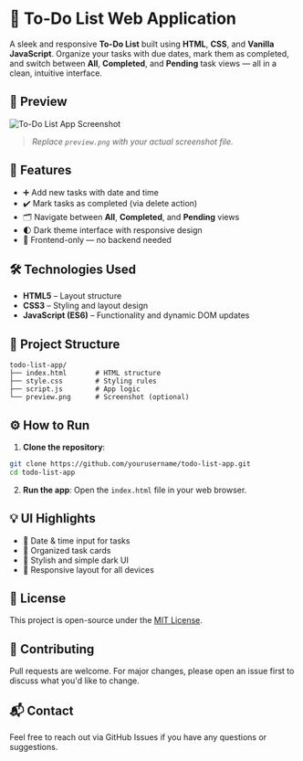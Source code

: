 # 📝 To-Do List Web Application

A sleek and responsive **To-Do List** built using **HTML**, **CSS**, and **Vanilla JavaScript**. Organize your tasks with due dates, mark them as completed, and switch between **All**, **Completed**, and **Pending** task views — all in a clean, intuitive interface.

## 📸 Preview

![To-Do List App Screenshot](./previewpng.png)

> *Replace `preview.png` with your actual screenshot file.*

## 🚀 Features

- ➕ Add new tasks with date and time  
- ✔️ Mark tasks as completed (via delete action)  
- 🗂️ Navigate between **All**, **Completed**, and **Pending** views  
- 🌓 Dark theme interface with responsive design  
- 💾 Frontend-only — no backend needed

## 🛠️ Technologies Used

- **HTML5** – Layout structure  
- **CSS3** – Styling and layout design  
- **JavaScript (ES6)** – Functionality and dynamic DOM updates

## 📂 Project Structure

```
todo-list-app/
├── index.html       # HTML structure
├── style.css        # Styling rules
├── script.js        # App logic
└── preview.png      # Screenshot (optional)
```

## ⚙️ How to Run

1. **Clone the repository**:
```bash
git clone https://github.com/yourusername/todo-list-app.git
cd todo-list-app
```

2. **Run the app**:
Open the `index.html` file in your web browser.

## 💡 UI Highlights

- 📆 Date & time input for tasks  
- 📝 Organized task cards  
- 🎨 Stylish and simple dark UI  
- 📱 Responsive layout for all devices

## 📄 License

This project is open-source under the [MIT License](LICENSE).

## 🙌 Contributing

Pull requests are welcome. For major changes, please open an issue first to discuss what you'd like to change.

## 📬 Contact

Feel free to reach out via GitHub Issues if you have any questions or suggestions.
